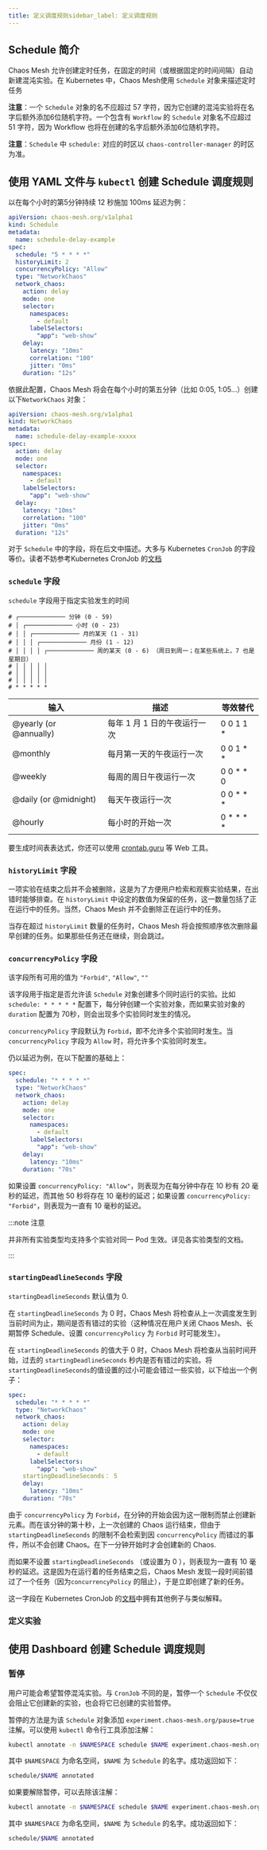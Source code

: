 ```yaml
---
title: 定义调度规则sidebar_label: 定义调度规则
---
```


## Schedule 简介

Chaos Mesh 允许创建定时任务，在固定的时间（或根据固定的时间间隔）自动新建混沌实验。在 Kubernetes 中，Chaos Mesh使用 `Schedule` 对象来描述定时任务

**注意**：一个 `Schedule` 对象的名不应超过 57 字符，因为它创建的混沌实验将在名字后额外添加6位随机字符。一个包含有 `Workflow` 的 `Schedule` 对象名不应超过 51 字符，因为 Workflow 也将在创建的名字后额外添加6位随机字符。

**注意**：`Schedule` 中 `schedule:` 对应的时区以 `chaos-controller-manager` 的时区为准。

## 使用 YAML 文件与 `kubectl` 创建 Schedule 调度规则

以在每个小时的第5分钟持续 12 秒施加 100ms 延迟为例：

```yaml
apiVersion: chaos-mesh.org/v1alpha1
kind: Schedule
metadata:
  name: schedule-delay-example
spec:
  schedule: "5 * * * *" 
  historyLimit: 2
  concurrencyPolicy: "Allow"
  type: "NetworkChaos"
  network_chaos:
    action: delay
    mode: one
    selector:
      namespaces:
        - default
      labelSelectors:
        "app": "web-show"
    delay:
      latency: "10ms"
      correlation: "100"
      jitter: "0ms"
    duration: "12s"

```

依据此配置，Chaos Mesh 将会在每个小时的第五分钟（比如 0:05, 1:05...）创建以下`NetworkChaos` 对象：

```yaml
apiVersion: chaos-mesh.org/v1alpha1
kind: NetworkChaos
metadata:
  name: schedule-delay-example-xxxxx
spec:
  action: delay
  mode: one
  selector:
    namespaces:
      - default
    labelSelectors:
      "app": "web-show"
  delay:
    latency: "10ms"
    correlation: "100"
    jitter: "0ms"
  duration: "12s"
```

对于 `Schedule` 中的字段，将在后文中描述。大多与 Kubernetes `CronJob` 的字段等价。读者不妨参考Kubernetes CronJob 的[文档](https://kubernetes.io/zh/docs/concepts/workloads/controllers/cron-jobs/)

### `schedule` 字段

`schedule` 字段用于指定实验发生的时间

```
# ┌───────────── 分钟 (0 - 59)
# │ ┌───────────── 小时 (0 - 23)
# │ │ ┌───────────── 月的某天 (1 - 31)
# │ │ │ ┌───────────── 月份 (1 - 12)
# │ │ │ │ ┌───────────── 周的某天 (0 - 6) （周日到周一；在某些系统上，7 也是星期日）
# │ │ │ │ │                                   
# │ │ │ │ │
# │ │ │ │ │
# * * * * *
```

|输入|描述|等效替代|
|---|---|---|
|@yearly (or @annually)|每年 1 月 1 日的午夜运行一次|0 0 1 1 *|
|@monthly|每月第一天的午夜运行一次|0 0 1 * *|
|@weekly|每周的周日午夜运行一次|0 0 * * 0|
|@daily (or @midnight)|每天午夜运行一次|0 0 * * *|
|@hourly|每小时的开始一次|0 * * * *|

要生成时间表表达式，你还可以使用 [crontab.guru](https://crontab.guru) 等 Web 工具。

### `historyLimit` 字段

一项实验在结束之后并不会被删除，这是为了方便用户检索和观察实验结果，在出错时能够排查。在 `historyLimit` 中设定的数值为保留的任务，这一数量包括了正在运行中的任务。当然，Chaos Mesh 并不会删除正在运行中的任务。

当存在超过 `historyLimit` 数量的任务时，Chaos Mesh 将会按照顺序依次删除最早创建的任务。如果那些任务还在继续，则会跳过。

### `concurrencyPolicy` 字段

该字段所有可用的值为 `"Forbid"`, `"Allow"`, `""`

该字段用于指定是否允许该 `Schedule` 对象创建多个同时运行的实验。比如 `schedule: * * * * *` 配置下，每分钟创建一个实验对象，而如果实验对象的 `duration` 配置为 70秒，则会出现多个实验同时发生的情况。

`concurrencyPolicy` 字段默认为 `Forbid`，即不允许多个实验同时发生。当`concurrencyPolicy` 字段为 `Allow` 时，将允许多个实验同时发生。

仍以延迟为例，在以下配置的基础上：

```yaml
spec:
  schedule: "* * * * *"
  type: "NetworkChaos"
  network_chaos:
    action: delay
    mode: one
    selector:
      namespaces:
        - default
      labelSelectors:
        "app": "web-show"
    delay:
      latency: "10ms"
    duration: "70s"
```

如果设置 `concurrencyPolicy: "Allow"`，则表现为在每分钟中存在 10 秒有 20 毫秒的延迟，而其他 50 秒将存在 10 毫秒的延迟；如果设置 `concurrencyPolicy: "Forbid"`，则表现为一直有 10 毫秒的延迟。

:::note 注意

并非所有实验类型均支持多个实验对同一 Pod 生效。详见各实验类型的文档。

:::

### `startingDeadlineSeconds` 字段

`startingDeadlineSeconds` 默认值为 0.

在 `startingDeadlineSeconds` 为 0 时，Chaos Mesh 将检查从上一次调度发生到当前时间为止，期间是否有错过的实验（这种情况在用户关闭 Chaos Mesh、长期暂停 Schedule、设置 `concurrencyPolicy` 为 `Forbid` 时可能发生）。

在 `startingDeadlineSeconds` 的值大于 0 时，Chaos Mesh 将检查从当前时间开始，过去的 `startingDeadlineSeconds` 秒内是否有错过的实验。将`startingDeadlineSeconds`的值设置的过小可能会错过一些实验，以下给出一个例子：

```yaml
spec:
  schedule: "* * * * *"
  type: "NetworkChaos"
  network_chaos:
    action: delay
    mode: one
    selector:
      namespaces:
        - default
      labelSelectors:
        "app": "web-show"
    startingDeadlineSeconds： 5
    delay:
      latency: "10ms"
    duration: "70s"
```

由于 `concurrencyPolicy` 为 `Forbid`，在分钟的开始会因为这一限制而禁止创建新元素。而在该分钟的第十秒，上一次创建的 Chaos 运行结束，但由于 `startingDeadlineSeconds` 的限制不会检索到因 `concurrencyPolicy` 而错过的事件，所以不会创建 Chaos。在下一分钟开始时才会创建新的 Chaos.

而如果不设置 `startingDeadlineSeconds` （或设置为 0 ），则表现为一直有 10 毫秒的延迟。这是因为在运行着的任务结束之后，Chaos Mesh 发现一段时间前错过了一个任务（因为`concurrencyPolicy` 的阻止），于是立即创建了新的任务。

这一字段在 Kubernetes CronJob 的[文档](https://kubernetes.io/zh/docs/concepts/workloads/controllers/cron-jobs/#cron-job-limitations)中拥有其他例子与类似解释。

### 定义实验

<!-- @strrl 这个地方的格式还需要修改，inner tag 与 outer tag 取其一。先留着定下来后再改 -->

## 使用 Dashboard 创建 Schedule 调度规则

<!-- TODO: 在 Schedule 添加入 Dashboard 之后再完善这部分文档 -->

### 暂停

用户可能会希望暂停混沌实验。与 `CronJob` 不同的是，暂停一个 `Schedule` 不仅仅会阻止它创建新的实验，也会将它已创建的实验暂停。

暂停的方法是为该 `Schedule` 对象添加 `experiment.chaos-mesh.org/pause=true` 注解。可以使用 `kubectl` 命令行工具添加注解：

```bash
kubectl annotate -n $NAMESPACE schedule $NAME experiment.chaos-mesh.org/pause=true
```

其中 `$NAMESPACE` 为命名空间，`$NAME` 为 `Schedule` 的名字。成功返回如下：

```bash
schedule/$NAME annotated
```

如果要解除暂停，可以去除该注解：

```bash
kubectl annotate -n $NAMESPACE schedule $NAME experiment.chaos-mesh.org/pause-
```

其中 `$NAMESPACE` 为命名空间，`$NAME` 为 `Schedule` 的名字。成功返回如下：

```bash
schedule/$NAME annotated
```

